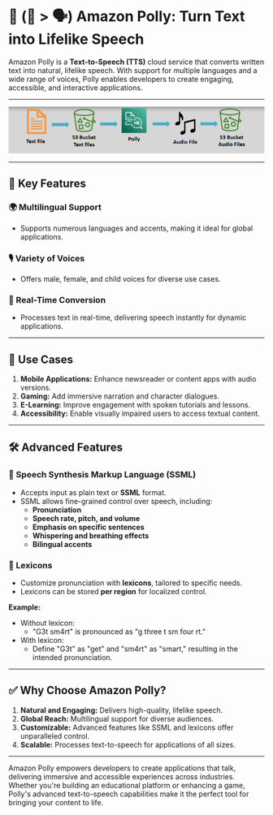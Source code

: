 # 🤖 \(🧾 \> 🗣️\) Amazon Polly: Turn Text into Lifelike Speech

Amazon Polly is a **Text-to-Speech (TTS)** cloud service that converts written text into natural, lifelike speech. With support for multiple languages and a wide range of voices, Polly enables developers to create engaging, accessible, and interactive applications.

---

<div style="text-align: center;">
    <img src="images/amazon-poly.png" alt="Amazon Polly">
</div>

---

## 🌟 Key Features

### 🌍 Multilingual Support

- Supports numerous languages and accents, making it ideal for global applications.

### 🎙️ Variety of Voices

- Offers male, female, and child voices for diverse use cases.

### 💬 Real-Time Conversion

- Processes text in real-time, delivering speech instantly for dynamic applications.

---

## 🎯 Use Cases

1. **Mobile Applications:** Enhance newsreader or content apps with audio versions.
2. **Gaming:** Add immersive narration and character dialogues.
3. **E-Learning:** Improve engagement with spoken tutorials and lessons.
4. **Accessibility:** Enable visually impaired users to access textual content.

---

## 🛠️ Advanced Features

### 📜 Speech Synthesis Markup Language (SSML)

- Accepts input as plain text or **SSML** format.
- SSML allows fine-grained control over speech, including:
  - **Pronunciation**
  - **Speech rate, pitch, and volume**
  - **Emphasis on specific sentences**
  - **Whispering and breathing effects**
  - **Bilingual accents**

### 📖 Lexicons

- Customize pronunciation with **lexicons**, tailored to specific needs.
- Lexicons can be stored **per region** for localized control.

**Example:**

- Without lexicon:
  - "G3t sm4rt" is pronounced as "g three t sm four rt."
- With lexicon:
  - Define "G3t" as "get" and "sm4rt" as "smart," resulting in the intended pronunciation.

---

## ✅ Why Choose Amazon Polly?

1. **Natural and Engaging:** Delivers high-quality, lifelike speech.
2. **Global Reach:** Multilingual support for diverse audiences.
3. **Customizable:** Advanced features like SSML and lexicons offer unparalleled control.
4. **Scalable:** Processes text-to-speech for applications of all sizes.

---

Amazon Polly empowers developers to create applications that talk, delivering immersive and accessible experiences across industries. Whether you're building an educational platform or enhancing a game, Polly's advanced text-to-speech capabilities make it the perfect tool for bringing your content to life.
